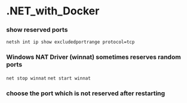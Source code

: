 # .NET_with_Docker

### show reserved ports
``` netsh int ip show excludedportrange protocol=tcp ```

### Windows NAT Driver (winnat) sometimes reserves random ports
``` net stop winnat ```
``` net start winnat ```
### choose the port which is not reserved after restarting
